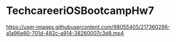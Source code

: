 # TechcareeriOSBootcampHw7

https://user-images.githubusercontent.com/98055405/217360296-a1a96e60-701d-482c-a914-38260007c3d8.mp4

